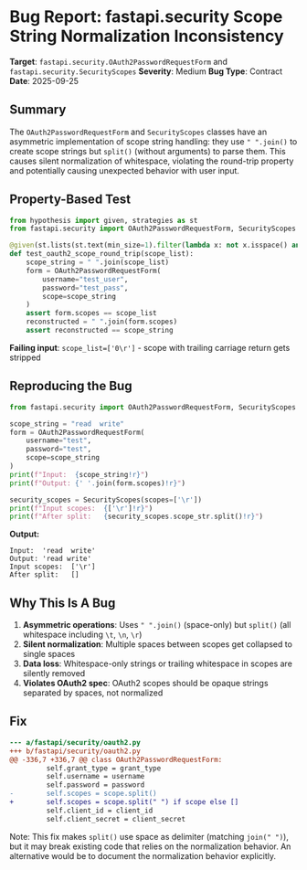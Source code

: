 # Bug Report: fastapi.security Scope String Normalization Inconsistency

**Target**: `fastapi.security.OAuth2PasswordRequestForm` and `fastapi.security.SecurityScopes`
**Severity**: Medium
**Bug Type**: Contract
**Date**: 2025-09-25

## Summary

The `OAuth2PasswordRequestForm` and `SecurityScopes` classes have an asymmetric implementation of scope string handling: they use `" ".join()` to create scope strings but `split()` (without arguments) to parse them. This causes silent normalization of whitespace, violating the round-trip property and potentially causing unexpected behavior with user input.

## Property-Based Test

```python
from hypothesis import given, strategies as st
from fastapi.security import OAuth2PasswordRequestForm, SecurityScopes

@given(st.lists(st.text(min_size=1).filter(lambda x: not x.isspace() and " " not in x)))
def test_oauth2_scope_round_trip(scope_list):
    scope_string = " ".join(scope_list)
    form = OAuth2PasswordRequestForm(
        username="test_user",
        password="test_pass",
        scope=scope_string
    )
    assert form.scopes == scope_list
    reconstructed = " ".join(form.scopes)
    assert reconstructed == scope_string
```

**Failing input**: `scope_list=['0\r']` - scope with trailing carriage return gets stripped

## Reproducing the Bug

```python
from fastapi.security import OAuth2PasswordRequestForm, SecurityScopes

scope_string = "read  write"
form = OAuth2PasswordRequestForm(
    username="test",
    password="test",
    scope=scope_string
)
print(f"Input:  {scope_string!r}")
print(f"Output: {' '.join(form.scopes)!r}")

security_scopes = SecurityScopes(scopes=['\r'])
print(f"Input scopes:  {['\r']!r}")
print(f"After split:   {security_scopes.scope_str.split()!r}")
```

**Output:**
```
Input:  'read  write'
Output: 'read write'
Input scopes:  ['\r']
After split:   []
```

## Why This Is A Bug

1. **Asymmetric operations**: Uses `" ".join()` (space-only) but `split()` (all whitespace including `\t`, `\n`, `\r`)
2. **Silent normalization**: Multiple spaces between scopes get collapsed to single spaces
3. **Data loss**: Whitespace-only strings or trailing whitespace in scopes are silently removed
4. **Violates OAuth2 spec**: OAuth2 scopes should be opaque strings separated by spaces, not normalized

## Fix

```diff
--- a/fastapi/security/oauth2.py
+++ b/fastapi/security/oauth2.py
@@ -336,7 +336,7 @@ class OAuth2PasswordRequestForm:
         self.grant_type = grant_type
         self.username = username
         self.password = password
-        self.scopes = scope.split()
+        self.scopes = scope.split(" ") if scope else []
         self.client_id = client_id
         self.client_secret = client_secret
```

Note: This fix makes `split()` use space as delimiter (matching `join(" ")`), but it may break existing code that relies on the normalization behavior. An alternative would be to document the normalization behavior explicitly.